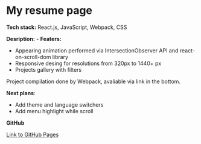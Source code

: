 # My resume page

**Tech stack:** React.js, JavaScript, Webpack, CSS

**Desription:** -
**Featers:**

- Appearing animation performed via IntersectionObserver API and react-on-scroll-dom library
- Responsive desing for resolutions from 320px to 1440+ px
- Projects gallery with filters

Project compilation done by Webpack, avaliable via link in the bottom.

**Next plans**:

- Add theme and language switchers
- Add menu highlight while scroll

**GitHub**

[Link to GitHub Pages](-)

